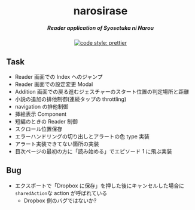 <h1 align="center">narosirase</h1>

<h5 align="center">Reader application of Syosetuka ni Narou</h5>

<p align="center">
   <a href="https://github.com/prettier/prettier/">
    <img alt="code style: prettier" src="https://img.shields.io/badge/code_style-prettier-ff69b4.svg?style=flat-square">
  </a>
</p>

## Task

* Reader 画面での Index へのジャンプ
* Reader 画面での設定変更 Modal
* Addition 画面での戻る進むジェスチャーのスタート位置の判定場所と距離
* 小説の追加の排他制御(連続タップの throttling)
* navigation の排他制御
* 挿絵表示 Component
* 短編のときの Reader 制御
* スクロール位置保存
* エラーハンドリングの切り出しとアラートの色 type 実装
* アラート実装できてない箇所の実装
* 目次ページの最初の方に「読み始める」でエピソード 1 に飛ぶ実装

## Bug

* エクスポートで「Dropbox に保存」を押した後にキャンセルした場合に`sharedAction`な action が呼ばれている
  * Dropbox 側のバグではないか?
